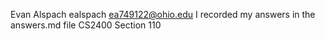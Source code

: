 Evan Alspach
ealspach
ea749122@ohio.edu
I recorded my answers in the answers.md file
CS2400
Section 110
